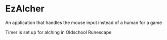 # EzAlcher
An application that handles the mouse input instead of a human for a game

Timer is set up for alching in Oldschool Runescape
